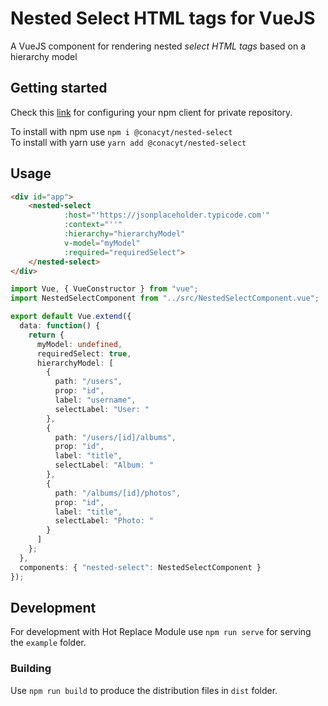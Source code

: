 # Nested Select HTML tags for VueJS
A VueJS component for rendering nested _select HTML tags_ based on a hierarchy model

## Getting started
Check this [link](https://conacyt-arquitectura.github.io/npm/configuracion-cliente-npm) for configuring your npm client for private repository.

To install with npm use `npm i @conacyt/nested-select`  
To install with yarn use `yarn add @conacyt/nested-select`

## Usage
```html
<div id="app">
    <nested-select
            :host="'https://jsonplaceholder.typicode.com'"
            :context="''"
            :hierarchy="hierarchyModel"
            v-model="myModel"
            :required="requiredSelect">
    </nested-select>
</div>
```

```typescript
import Vue, { VueConstructor } from "vue";
import NestedSelectComponent from "../src/NestedSelectComponent.vue";

export default Vue.extend({
  data: function() {
    return {
      myModel: undefined,
      requiredSelect: true,
      hierarchyModel: [
        {
          path: "/users",
          prop: "id",
          label: "username",
          selectLabel: "User: "
        },
        {
          path: "/users/[id]/albums",
          prop: "id",
          label: "title",
          selectLabel: "Album: "
        },
        {
          path: "/albums/[id]/photos",
          prop: "id",
          label: "title",
          selectLabel: "Photo: "
        }
      ]
    };
  },
  components: { "nested-select": NestedSelectComponent }
});
```

## Development
For development with Hot Replace Module use `npm run serve` for serving the `example` folder.

### Building
Use `npm run build` to produce the distribution files in `dist` folder.